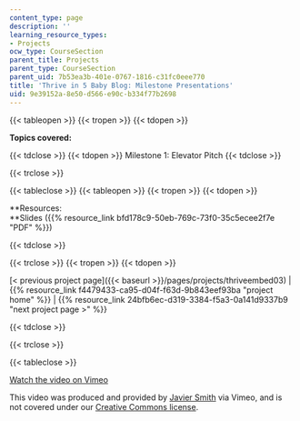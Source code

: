 ```yaml
---
content_type: page
description: ''
learning_resource_types:
- Projects
ocw_type: CourseSection
parent_title: Projects
parent_type: CourseSection
parent_uid: 7b53ea3b-401e-0767-1816-c31fc0eee770
title: 'Thrive in 5 Baby Blog: Milestone Presentations'
uid: 9e39152a-8e50-d566-e90c-b334f77b2698
---
```


{{< tableopen >}}
{{< tropen >}}
{{< tdopen >}}


**Topics covered:**


{{< tdclose >}}
{{< tdopen >}}
Milestone 1: Elevator Pitch
{{< tdclose >}}

{{< trclose >}}

{{< tableclose >}}
{{< tableopen >}}
{{< tropen >}}
{{< tdopen >}}


**Resources:  
**Slides ({{% resource_link bfd178c9-50eb-769c-73f0-35c5ecee2f7e "PDF" %}})


{{< tdclose >}}

{{< trclose >}}
{{< tropen >}}
{{< tdopen >}}


[\< previous project page]({{< baseurl >}}/pages/projects/thriveembed03) | {{% resource_link f4479433-ca95-d04f-f63d-9b843eef93ba "project home" %}} | {{% resource_link 24bfb6ec-d319-3384-f5a3-0a141d9337b9 "next project page >" %}}


{{< tdclose >}}

{{< trclose >}}

{{< tableclose >}}

[Watch the video on Vimeo](http://vimeo.com/moogaloop.swf?clip_id=2074639&server=vimeo.com&show_title=0&show_byline=0&show_portrait=0&color=&fullscreen=0&group_id=)

This video was produced and provided by [Javier Smith](http://vimeo.com/user745162) via Vimeo, and is not covered under our [Creative Commons license](/terms/#cc).